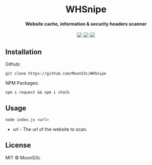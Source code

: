 <h1 align="center">WHSnipe</h1>
<h4 align="center">Website cache, information & security headers scanner</h4>
<p align="center">
	<a href="https://github.com/MoonS3c/WHSnipe/blob/main/LICENSE"><img src="https://img.shields.io/github/license/MoonS3c/WHSnipe?style=flat-square"></img></a>
	<a href="https://github.com/MoonS3c/WHSnipe/issues"><img src="https://img.shields.io/github/issues/MoonS3c/WHSnipe.svg"></img></a>
	<a href="https://nodejs.org/"><img src="https://img.shields.io/badge/-Nodejs-green?style=flat-square&logo=Node.js"></img></a>
</p>


## Installation
Github:

    git clone https://github.com/MoonS3c/WHSnipe

NPM Packages:

    npm i request && npm i chalk
    
## Usage

    node index.js <url>

+ url - The url of the website to scan.

## License
MIT © MoonS3c
